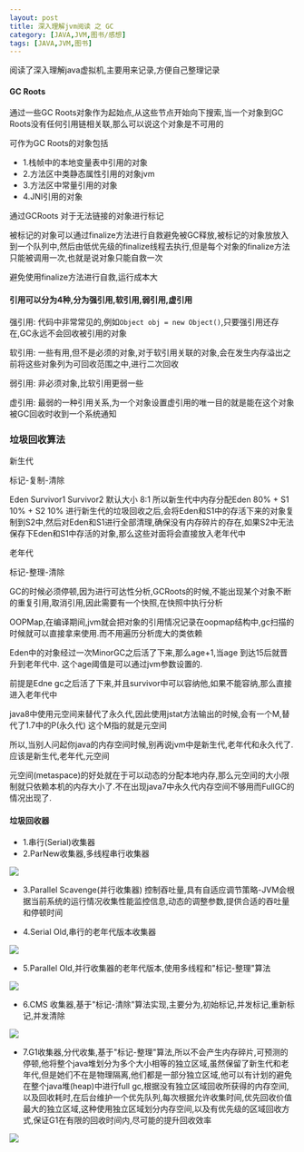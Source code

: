 ```yaml
---
layout: post
title: 深入理解jvm阅读 之 GC
category: [JAVA,JVM,图书/感想]
tags: [JAVA,JVM,图书]
---
```


阅读了深入理解java虚拟机,主要用来记录,方便自己整理记录

#### GC Roots
通过一些GC Roots对象作为起始点,从这些节点开始向下搜索,当一个对象到GC Roots没有任何引用链相关联,那么可以说这个对象是不可用的

可作为GC Roots的对象包括

* 1.栈帧中的本地变量表中引用的对象
* 2.方法区中类静态属性引用的对象jvm
* 3.方法区中常量引用的对象
* 4.JNI引用的对象

通过GCRoots 对于无法链接的对象进行标记

被标记的对象可以通过finalize方法进行自救避免被GC释放,被标记的对象放放入到一个队列中,然后由低优先级的finalize线程去执行,但是每个对象的finalize方法只能被调用一次,也就是说对象只能自救一次

避免使用finalize方法进行自救,运行成本大

#### 引用可以分为4种,分为强引用,软引用,弱引用,虚引用

强引用: 代码中非常常见的,例如```Object obj = new Object()```,只要强引用还存在,GC永远不会回收被引用的对象

软引用: 一些有用,但不是必须的对象,对于软引用关联的对象,会在发生内存溢出之前将这些对象列为可回收范围之中,进行二次回收

弱引用: 非必须对象,比软引用更弱一些

虚引用: 最弱的一种引用关系,为一个对象设置虚引用的唯一目的就是能在这个对象被GC回收时收到一个系统通知


### 垃圾回收算法

新生代

标记-复制-清除

Eden Survivor1 Survivor2 默认大小 8:1
所以新生代中内存分配Eden 80% + S1 10% + S2 10%
进行新生代的垃圾回收之后,会将Eden和S1中的存活下来的对象复制到S2中,然后对Eden和S1进行全部清理,确保没有内存碎片的存在,如果S2中无法保存下Eden和S1中存活的对象,那么这些对面将会直接放入老年代中

老年代

标记-整理-清除

GC的时候必须停顿,因为进行可达性分析,GCRoots的时候,不能出现某个对象不断的重复引用,取消引用,因此需要有一个快照,在快照中执行分析

OOPMap,在编译期间,jvm就会把对象的引用情况记录在oopmap结构中,gc扫描的时候就可以直接拿来使用.而不用遍历分析庞大的类依赖

Eden中的对象经过一次MinorGC之后活了下来,那么age+1,当age 到达15后就晋升到老年代中. 这个age阈值是可以通过jvm参数设置的.

前提是Edne gc之后活了下来,并且survivor中可以容纳他,如果不能容纳,那么直接进入老年代中

java8中使用元空间来替代了永久代,因此使用jstat方法输出的时候,会有一个M,替代了1.7中的P(永久代)
这个M指的就是元空间

所以,当别人问起你java的内存空间时候,别再说jvm中是新生代,老年代和永久代了.
应该是新生代,老年代,元空间

元空间(metaspace)的好处就在于可以动态的分配本地内存,那么元空间的大小限制就只依赖本机的内存大小了.不在出现java7中永久代内存空间不够用而FullGC的情况出现了.


#### 垃圾回收器

* 1.串行(Serial)收集器
* 2.ParNew收集器,多线程串行收集器

![](http://pic.woowen.com/parnew.jpg)

* 3.Parallel Scavenge(并行收集器) 控制吞吐量,具有自适应调节策略-JVM会根据当前系统的运行情况收集性能监控信息,动态的调整参数,提供合适的吞吐量和停顿时间

* 4.Serial Old,串行的老年代版本收集器

![](http://pic.woowen.com/serialold.jpg)

* 5.Parallel Old,并行收集器的老年代版本,使用多线程和"标记-整理"算法

![](http://pic.woowen.com/parallelold.jpg)

* 6.CMS 收集器,基于"标记-清除"算法实现,主要分为,初始标记,并发标记,重新标记,并发清除

![](http://pic.woowen.com/cms.jpg)

* 7.G1收集器,分代收集,基于"标记-整理"算法,所以不会产生内存碎片,可预测的停顿,他将整个java堆划分为多个大小相等的独立区域,虽然保留了新生代和老年代,但是她们不在是物理隔离,他们都是一部分独立区域,他可以有计划的避免在整个java堆(heap)中进行full gc,根据没有独立区域回收所获得的内存空间,以及回收耗时,在后台维护一个优先队列,每次根据允许收集时间,优先回收价值最大的独立区域,这种使用独立区域划分内存空间,以及有优先级的区域回收方式,保证G1在有限的回收时间内,尽可能的提升回收效率

![](http://pic.woowen.com/G1.jpg)




